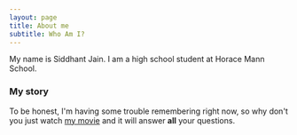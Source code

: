 ```yaml
---
layout: page
title: About me
subtitle: Who Am I?
---
```


My name is Siddhant Jain. I am a high school student at Horace Mann School.



### My story

To be honest, I'm having some trouble remembering right now, so why don't you just watch [my movie](https://en.wikipedia.org/wiki/The_Princess_Bride_%28film%29) and it will answer **all** your questions.
